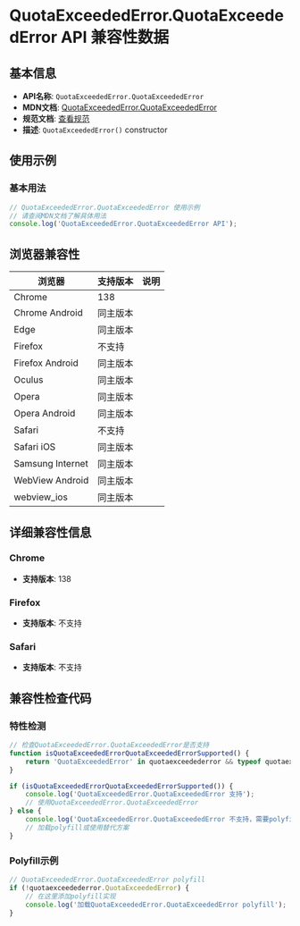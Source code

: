 # QuotaExceededError.QuotaExceededError API 兼容性数据

## 基本信息

- **API名称**: `QuotaExceededError.QuotaExceededError`
- **MDN文档**: [QuotaExceededError.QuotaExceededError](https://developer.mozilla.org/docs/Web/API/QuotaExceededError/QuotaExceededError)
- **规范文档**: [查看规范](https://webidl.spec.whatwg.org/#dom-quotaexceedederror-quotaexceedederror)
- **描述**: `QuotaExceededError()` constructor

## 使用示例

### 基本用法

```javascript
// QuotaExceededError.QuotaExceededError 使用示例
// 请查阅MDN文档了解具体用法
console.log('QuotaExceededError.QuotaExceededError API');
```

## 浏览器兼容性

| 浏览器 | 支持版本 | 说明 |
|--------|----------|------|
| Chrome | 138 |  |
| Chrome Android | 同主版本 |  |
| Edge | 同主版本 |  |
| Firefox | 不支持 |  |
| Firefox Android | 同主版本 |  |
| Oculus | 同主版本 |  |
| Opera | 同主版本 |  |
| Opera Android | 同主版本 |  |
| Safari | 不支持 |  |
| Safari iOS | 同主版本 |  |
| Samsung Internet | 同主版本 |  |
| WebView Android | 同主版本 |  |
| webview_ios | 同主版本 |  |

## 详细兼容性信息

### Chrome

- **支持版本**: 138

### Firefox

- **支持版本**: 不支持

### Safari

- **支持版本**: 不支持

## 兼容性检查代码

### 特性检测

```javascript
// 检查QuotaExceededError.QuotaExceededError是否支持
function isQuotaExceededErrorQuotaExceededErrorSupported() {
    return 'QuotaExceededError' in quotaexceedederror && typeof quotaexceedederror.QuotaExceededError === 'function';
}

if (isQuotaExceededErrorQuotaExceededErrorSupported()) {
    console.log('QuotaExceededError.QuotaExceededError 支持');
    // 使用QuotaExceededError.QuotaExceededError
} else {
    console.log('QuotaExceededError.QuotaExceededError 不支持，需要polyfill');
    // 加载polyfill或使用替代方案
}
```

### Polyfill示例

```javascript
// QuotaExceededError.QuotaExceededError polyfill
if (!quotaexceedederror.QuotaExceededError) {
    // 在这里添加polyfill实现
    console.log('加载QuotaExceededError.QuotaExceededError polyfill');
}
```

